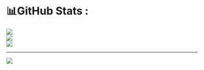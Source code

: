 # 📊GitHub Stats :
![](https://github-readme-stats.vercel.app/api?username=Imtruongz&theme=react&hide_border=true&include_all_commits=false&count_private=false)<br/>
![](https://github-readme-streak-stats.herokuapp.com/?user=Imtruongz&theme=react&hide_border=true)<br/>
![](https://github-readme-stats.vercel.app/api/top-langs/?username=Imtruongz&theme=react&hide_border=true&include_all_commits=false&count_private=false&layout=compact)

---
[![](https://visitcount.itsvg.in/api?id=Imtruongz&icon=0&color=0)](https://visitcount.itsvg.in)
